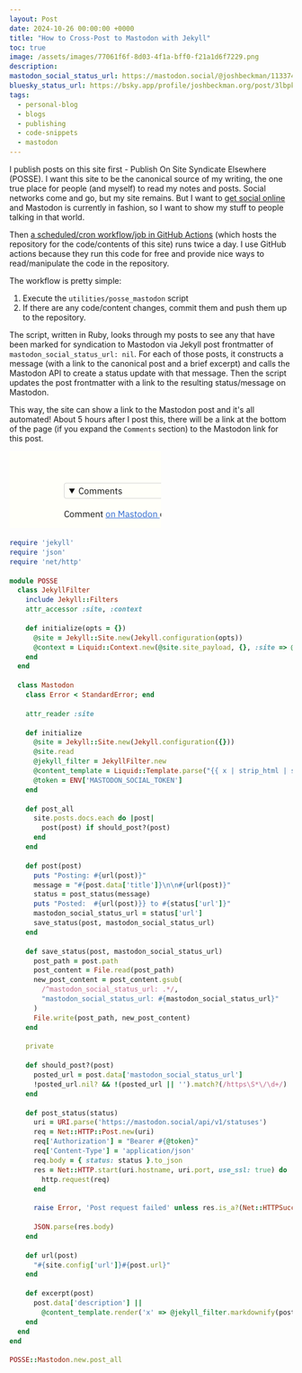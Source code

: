 ```yaml
---
layout: Post
date: 2024-10-26 00:00:00 +0000
title: "How to Cross-Post to Mastodon with Jekyll"
toc: true
image: /assets/images/77061f6f-8d03-4f1a-bff0-f21a1d6f7229.png
description: 
mastodon_social_status_url: https://mastodon.social/@joshbeckman/113374983387877870
bluesky_status_url: https://bsky.app/profile/joshbeckman.org/post/3lbpkxxhoem2t
tags: 
  - personal-blog
  - blogs
  - publishing
  - code-snippets
  - mastodon
---
```




I publish posts on this site first - Publish On Site Syndicate Elsewhere (POSSE). I want this site to be the canonical source of my writing, the one true place for people (and myself) to read my notes and posts. Social networks come and go, but my site remains. But I want to [get social online](https://www.joshbeckman.org/blog/getting-social-online) and Mastodon is currently in fashion, so I want to show my stuff to people talking in that world.

Then [a scheduled/cron workflow/job in GitHub Actions](https://github.com/joshbeckman/notes/blob/master/.github/workflows/posse.yml) (which hosts the repository for the code/contents of this site) runs twice a day. I use GitHub actions because they run this code for free and provide nice ways to read/manipulate the code in the repository.

The workflow is pretty simple:
1. Execute the `utilities/posse_mastodon` script
2. If there are any code/content changes, commit them and push them up to the repository.

The script, written in Ruby, looks through my posts to see any that have been marked for syndication to Mastodon via Jekyll post frontmatter of `mastodon_social_status_url: nil`. For each of those posts, it constructs a message (with a link to the canonical post and a brief excerpt) and calls the Mastodon API to create a status update with that message. Then the script updates the post frontmatter with a link to the resulting status/message on Mastodon.

This way, the site can show a link to the Mastodon post and it's all automated! About 5 hours after I post this, there will be a link at the bottom of the page (if you expand the `Comments` section) to the Mastodon link for this post.

<img width="270" alt="Image of a link to comments on Mastodon" src="/assets/images/77061f6f-8d03-4f1a-bff0-f21a1d6f7229.png">

```rb
require 'jekyll'
require 'json'
require 'net/http'

module POSSE
  class JekyllFilter
    include Jekyll::Filters
    attr_accessor :site, :context

    def initialize(opts = {})
      @site = Jekyll::Site.new(Jekyll.configuration(opts))
      @context = Liquid::Context.new(@site.site_payload, {}, :site => @site)
    end
  end

  class Mastodon
    class Error < StandardError; end

    attr_reader :site

    def initialize
      @site = Jekyll::Site.new(Jekyll.configuration({}))
      @site.read
      @jekyll_filter = JekyllFilter.new
      @content_template = Liquid::Template.parse("{{ x | strip_html | strip | escape | truncate: 140}}")
      @token = ENV['MASTODON_SOCIAL_TOKEN']
    end

    def post_all
      site.posts.docs.each do |post|
        post(post) if should_post?(post)
      end
    end

    def post(post)
      puts "Posting: #{url(post)}"
      message = "#{post.data['title']}\n\n#{url(post)}"
      status = post_status(message)
      puts "Posted:  #{url(post)}} to #{status['url']}"
      mastodon_social_status_url = status['url']
      save_status(post, mastodon_social_status_url)
    end

    def save_status(post, mastodon_social_status_url)
      post_path = post.path
      post_content = File.read(post_path)
      new_post_content = post_content.gsub(
        /^mastodon_social_status_url: .*/,
        "mastodon_social_status_url: #{mastodon_social_status_url}"
      )
      File.write(post_path, new_post_content)
    end

    private

    def should_post?(post)
      posted_url = post.data['mastodon_social_status_url']
      !posted_url.nil? && !(posted_url || '').match?(/https\S*\/\d+/)
    end

    def post_status(status)
      uri = URI.parse('https://mastodon.social/api/v1/statuses')
      req = Net::HTTP::Post.new(uri)
      req['Authorization'] = "Bearer #{@token}"
      req['Content-Type'] = 'application/json'
      req.body = { status: status }.to_json
      res = Net::HTTP.start(uri.hostname, uri.port, use_ssl: true) do |http|
        http.request(req)
      end

      raise Error, 'Post request failed' unless res.is_a?(Net::HTTPSuccess)

      JSON.parse(res.body)
    end

    def url(post)
      "#{site.config['url']}#{post.url}"
    end

    def excerpt(post)
      post.data['description'] ||
        @content_template.render('x' => @jekyll_filter.markdownify(post.content))
    end
  end
end

POSSE::Mastodon.new.post_all
```
